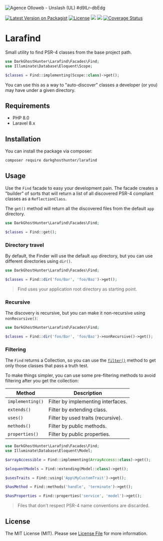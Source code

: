 ![Agence Olloweb - Unslash (UL) #d9ILr-dbEdg](https://images.unsplash.com/photo-1516382799247-87df95d790b7?ixlib=rb-1.2.1&auto=format&fit=crop&w=1350&q=80&q=80&w=1280&h=400)

[![Latest Version on Packagist](https://img.shields.io/packagist/v/darkghosthunter/larafind.svg?style=flat-square)](https://packagist.org/packages/darkghosthunter/larafind) [![License](https://poser.pugx.org/darkghosthunter/larafind/license)](https://packagist.org/packages/darkghosthunter/larafind) ![](https://img.shields.io/packagist/php-v/darkghosthunter/larafind.svg) ![](https://github.com/DarkGhostHunter/Larafind/workflows/PHP%20Composer/badge.svg) [![Coverage Status](https://coveralls.io/repos/github/DarkGhostHunter/Larafind/badge.svg?branch=master)](https://coveralls.io/github/DarkGhostHunter/Larafind?branch=master)

# Larafind

Small utility to find PSR-4 classes from the base project path.

```php
use DarkGhostHunter\Larafind\Facades\Find;
use Illuminate\Database\Eloquent\Scope;

$classes = Find::implementing(Scope::class)->get();
```

You can use this as a way to "auto-discover" classes a developer (or you) may have under a given directory. 

## Requirements

* PHP 8.0
* Laravel 8.x

## Installation

You can install the package via composer:

```bash
composer require darkghosthunter/larafind
```

## Usage

Use the `Find` facade to easy your development pain. The facade creates a "builder" of sorts that will return a list of all discovered PSR-4 compliant classes as a `ReflectionClass`.

The `get()` method will return all the discovered files from the default `app` directory.

```php
use DarkGhostHunter\Larafind\Facades\Find;

$classes = Find::get();
```

### Directory travel

By default, the Finder will use the default `app` directory, but you can use different directories using `dir()`.

```php
use DarkGhostHunter\Larafind\Facades\Find;

$classes = Find::dir('foo/Bar', 'foo/Baz')->get();
```

> Find uses your application root directory as starting point.
 
### Recursive

The discovery is recursive, but you can make it non-recursive using `nonRecursive()`:

```php
use DarkGhostHunter\Larafind\Facades\Find;

$classes = Find::dir('foo/Bar', 'foo/Baz')->nonRecursive()->get();
```

### Filtering

The `Find` returns a Collection, so you can use the [`filter()`](https://laravel.com/docs/collections#method-filter) method to get only those classes that pass a truth test.

To make things simpler, you can use some pre-filtering methods to avoid filtering after you get the collection:

| Method | Description |
|---|---|
| `implementing()`  | Filter by implementing interfaces.
| `extends()`       | Filter by extending class.
| `uses()`          | Filter by used traits (recursive).
| `methods()`       | Filter by public methods.
| `properties()`    | Filter by public properties.

```php
use DarkGhostHunter\Larafind\Facades\Find;
use Illuminate\Database\Eloquent\Model;

$arrayAccessible = Find::implementing(ArrayAccess::class)->get();

$eloquentModels = Find::extending(Model::class)->get();

$usesTraits = Find::using('App\MyCustomTrait')->get();

$hasMethod = Find::methods('handle', 'terminate')->get();

$hasProperties = Find::properties('service', 'model')->get();
```

> Files that don't respect PSR-4 name conventions are discarded.

## License

The MIT License (MIT). Please see [License File](LICENSE.md) for more information.
